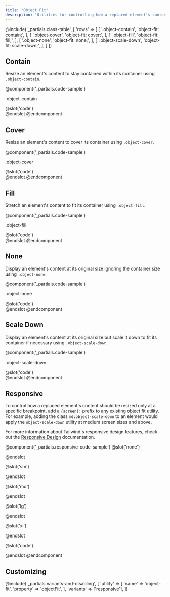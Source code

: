 ```yaml
---
title: "Object Fit"
description: "Utilities for controlling how a replaced element's content should be resized."
---
```


@include('_partials.class-table', [
    'rows' => [
        [
            '.object-contain',
            'object-fit: contain;',
        ],
        [
            '.object-cover',
            'object-fit: cover;',
        ],
        [
            '.object-fill',
            'object-fit: fill;',
        ],
        [
            '.object-none',
            'object-fit: none;',
        ],
        [
            '.object-scale-down',
            'object-fit: scale-down;',
        ],
    ]
])

## Contain

Resize an element's content to stay contained within its container using `.object-contain`.

@component('_partials.code-sample')
<div class="p-4">
  <p class="text-sm text-gray-600">.object-contain</p>
  <div class="bg-gray-400">
    <img class="h-48 w-full object-contain" src="https://images.unsplash.com/photo-1459262838948-3e2de6c1ec80?ixlib=rb-1.2.1&ixid=eyJhcHBfaWQiOjEyMDd9&auto=format&fit=crop&w=800&q=80" alt="">
  </div>
</div>
@slot('code')
<div class="bg-gray-400">
  <img class="object-contain h-48 w-full ...">
</div>
@endslot
@endcomponent

## Cover

Resize an element's content to cover its container using `.object-cover`.

@component('_partials.code-sample')
<div class="p-4">
  <p class="text-sm text-gray-600">.object-cover</p>
  <div class="bg-gray-400">
    <img class="h-48 w-full object-cover" src="https://images.unsplash.com/photo-1459262838948-3e2de6c1ec80?ixlib=rb-1.2.1&ixid=eyJhcHBfaWQiOjEyMDd9&auto=format&fit=crop&w=800&q=80" alt="">
  </div>
</div>
@slot('code')
<div class="bg-gray-400">
  <img class="object-cover h-48 w-full ...">
</div>
@endslot
@endcomponent

## Fill

Stretch an element's content to fit its container using `.object-fill`.

@component('_partials.code-sample')
<div class="p-4">
  <p class="text-sm text-gray-600">.object-fill</p>
  <div class="bg-gray-400">
    <img class="h-48 w-full object-fill" src="https://images.unsplash.com/photo-1459262838948-3e2de6c1ec80?ixlib=rb-1.2.1&ixid=eyJhcHBfaWQiOjEyMDd9&auto=format&fit=crop&w=800&q=80" alt="">
  </div>
</div>
@slot('code')
<div class="bg-gray-400">
  <img class="object-fill h-48 w-full ...">
</div>
@endslot
@endcomponent

## None

Display an element's content at its original size ignoring the container size using `.object-none`.

@component('_partials.code-sample')
<div class="p-4">
  <p class="text-sm text-gray-600">.object-none</p>
  <div class="bg-gray-400">
    <img class="h-48 w-full object-none" src="https://images.unsplash.com/photo-1459262838948-3e2de6c1ec80?ixlib=rb-1.2.1&ixid=eyJhcHBfaWQiOjEyMDd9&auto=format&fit=crop&w=800&q=80" alt="">
  </div>
</div>
@slot('code')
<div class="bg-gray-400">
  <img class="object-none h-48 w-full ...">
</div>
@endslot
@endcomponent

## Scale Down

Display an element's content at its original size but scale it down to fit its container if necessary using `.object-scale-down`.

@component('_partials.code-sample')
<div class="p-4">
  <p class="text-sm text-gray-600">.object-scale-down</p>
  <div class="bg-gray-400">
    <img class="h-48 w-full object-scale-down" src="https://images.unsplash.com/photo-1459262838948-3e2de6c1ec80?ixlib=rb-1.2.1&ixid=eyJhcHBfaWQiOjEyMDd9&auto=format&fit=crop&h=128&q=80" alt="">
  </div>
</div>
@slot('code')
<div class="bg-gray-400">
  <img class="object-scale-down h-48 w-full ...">
</div>
@endslot
@endcomponent

## Responsive

To control how a replaced element's content should be resized only at a specific breakpoint, add a `{screen}:` prefix to any existing object fit utility. For example, adding the class `md:object-scale-down` to an element would apply the `object-scale-down` utility at medium screen sizes and above.

For more information about Tailwind's responsive design features, check out the [Responsive Design](/docs/responsive-design) documentation.

@component('_partials.responsive-code-sample')
@slot('none')
<div class="bg-gray-400">
  <img class="h-48 w-full object-contain" src="https://images.unsplash.com/photo-1459262838948-3e2de6c1ec80?ixlib=rb-1.2.1&ixid=eyJhcHBfaWQiOjEyMDd9&auto=format&fit=crop&w=800&q=80" alt="">
</div>
@endslot

@slot('sm')
<div class="bg-gray-400">
  <img class="h-48 w-full object-cover" src="https://images.unsplash.com/photo-1459262838948-3e2de6c1ec80?ixlib=rb-1.2.1&ixid=eyJhcHBfaWQiOjEyMDd9&auto=format&fit=crop&w=800&q=80" alt="">
</div>
@endslot

@slot('md')
<div class="bg-gray-400">
  <img class="h-48 w-full object-fill" src="https://images.unsplash.com/photo-1459262838948-3e2de6c1ec80?ixlib=rb-1.2.1&ixid=eyJhcHBfaWQiOjEyMDd9&auto=format&fit=crop&w=800&q=80" alt="">
</div>
@endslot

@slot('lg')
<div class="bg-gray-400">
  <img class="h-48 w-full object-none" src="https://images.unsplash.com/photo-1459262838948-3e2de6c1ec80?ixlib=rb-1.2.1&ixid=eyJhcHBfaWQiOjEyMDd9&auto=format&fit=crop&w=800&q=80" alt="">
</div>
@endslot

@slot('xl')
<div class="bg-gray-400">
  <img class="h-48 w-full object-scale-down" src="https://images.unsplash.com/photo-1459262838948-3e2de6c1ec80?ixlib=rb-1.2.1&ixid=eyJhcHBfaWQiOjEyMDd9&auto=format&fit=crop&h=128&q=80" alt="">
</div>
@endslot

@slot('code')
<div class="bg-gray-400">
  <img class="none:object-contain sm:object-cover md:object-fill lg:object-none xl:object-scale-down ...">
</div>
@endslot
@endcomponent

## Customizing

@include('_partials.variants-and-disabling', [
    'utility' => [
        'name' => 'object-fit',
        'property' => 'objectFit',
    ],
    'variants' => ['responsive'],
])
